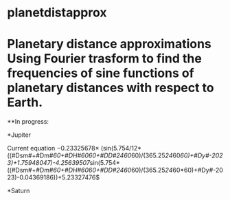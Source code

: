 # planetdistapprox
Planetary distance approximations
Using Fourier trasform to find the frequencies of sine functions of planetary distances with respect to Earth.
==============================
**In progress:

*Jupiter

Current equation $-0.23325678\times$ (sin(5.754/12*((#Dsm#+#Dm#*60+#DH#*60*60+#DD#*24*60*60)/(365.25*24*60*60)+#Dy#-2023)+1.75948047)-4.25639507*sin(5.754*((#Dsm#+#Dm#*60+#DH#*60*60+#DD#*24*60*60)/(365.25*24*60*60)+#Dy#-2023)-0.04369186))+5.23327476$

*Saturn
